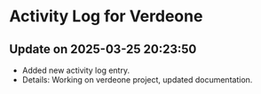 # Activity Log for Verdeone

## Update on 2025-03-25 20:23:50
- Added new activity log entry.
- Details: Working on verdeone project, updated documentation.

